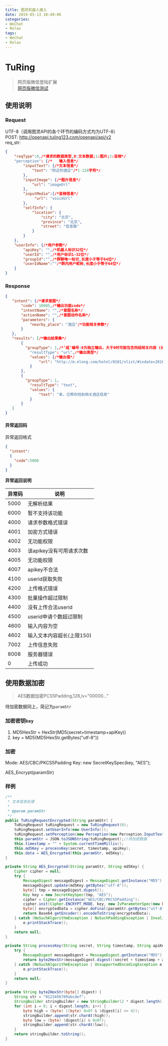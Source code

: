 ```yaml
---
title: 图灵机器人接入
date: 2019-05-13 10:49:06
categories:
- WeChat
- Relax
tags:
- WeChat
- Relax
---
```


# TuRing
>网页版微信登陆扩展     
>[网页版微信测试](https://github.com/guanyuespace/Web_WeChat)   
<!-- more -->
## 使用说明

### Request
UTF-8（调用图灵API的各个环节的编码方式均为UTF-8）      
POST: http://openapi.tuling123.com/openapi/api/v2    
req_str:  
```json
{
	"reqType":0,/*请求的数据类型,0:文本数据;1:图片;2:音频*/
    "perception": {/*	输入信息*/
        "inputText": {/*文本信息*/
            "text": "附近的酒店"/*1-128字符*/
        },
        "inputImage": {/*图片信息*/
            "url": "imageUrl"
        },
        "inputMedia":{/*音频信息*/
             "url": "voiceUrl"
        },
        "selfInfo": {
            "location": {
                "city": "北京",
                "province": "北京",
                "street": "信息路"
            }
        }
    },
    "userInfo": {/*用户参数*/
        "apiKey": "",/*机器人标识32位*/
        "userId": "",/*用户标识1-32位*/
        "groupId":"",/*群聊唯一标识,长度小于等于64位*/
        "userIdName":""/*群内用户昵称,长度小于等于64位*/
    }
}
```

### Response

```json
{
   "intent": {/*请求意图*/
       "code": 10005,/*输出功能code*/
       "intentName": "",/*意图名称*/
       "actionName": "",/*意图动作名称*/
       "parameters": {
           "nearby_place": "酒店"/*功能相关参数*/
       }
   },
   "results": [/*输出结果集*/
       {
         "groupType": 1,/*‘组’编号:0为独立输出，大于0时可能包含同组相关内容 (如：音频与文本为一组时说明内容一致)异常返回码*/
           "resultType": "url",/*输出类型*/
           "values": {/*输出值*/
               "url": "http://m.elong.com/hotel/0101/nlist/#indate=2016-12-10&outdate=2016-12-11&keywords=%E4%BF%A1%E6%81%AF%E8%B7%AF"
           }
       },
       {
         "groupType": 1,
           "resultType": "text",
           "values": {
               "text": "亲，已帮你找到相关酒店信息"
           }
       }
   ]
}
```

#### 异常返回码
异常返回格式
```json
{
  "intent":
  {
    "code":5000
  }
}
```

**异常返回说明**

|异常码	|说明|
|---|---|
|5000	| 无解析结果 |
|6000	| 暂不支持该功能 |
|4000	| 请求参数格式错误 |
|4001	| 加密方式错误 |
|4002	| 无功能权限 |
|4003	| 该apikey没有可用请求次数 |
|4005	| 无功能权限 |
|4007	| apikey不合法 |
|4100	| userid获取失败 |
|4200	| 上传格式错误 |
|4300	| 批量操作超过限制 |
|4400	| 没有上传合法userid |
|4500	| userid申请个数超过限制 |
|4600	| 输入内容为空 |
|4602	| 输入文本内容超长(上限150) |
|7002	| 上传信息失败 |
|8008	| 服务器错误 |
|0	| 上传成功 |

## 使用数据加密
>AES数据加密PCS5Padding,128,iv="00000..."

待加密数据同上，简记为`paramStr`    

### 加密密钥`key`

1. MD5HexStr =  HexStr(MD5(secret+timestamp+apiKey))
2. key = MD5(MD5HexStr.getBytes("utf-8"))  <!-- 骚操作！！！ -->

### 加密
Mode: AES/CBC/PKCS5Padding
Key: new SecretKeySpec(key, "AES");

AES_Encrypt(paramStr)

### 样例

```java
/**
 * 文本信息处理
 *
 * @param paramStr
 */
public TuRingRequestEncrypted(String paramStr) {
    TuRingRequest tuRingRequest = new TuRingRequest(0);
    tuRingRequest.setUserInfo(new UserInfo());
    tuRingRequest.setPerception(new Perception(new Perception.InputText(paramStr), new Perception.SelfInfo(new Perception.SelfInfo.Location("深圳"))));//数据构造
    this.paramStr = JSON.toJSONString(tuRingRequest);//待加密数据
    this.timestamp = "" + System.currentTimeMillis();
    this.md5Key = processKey(secret, timestamp, apiKey);
    this.data = AES_Encrypted(this.paramStr, md5Key);
}

private String AES_Encrypted(String paramStr, String md5Key) {
    Cipher cipher = null;
    try {
        MessageDigest messageDigest = MessageDigest.getInstance("MD5");
        messageDigest.update(md5Key.getBytes("utf-8"));
        byte[] tmp = messageDigest.digest();
        Key key = new SecretKeySpec(tmp, "AES");
        cipher = Cipher.getInstance("AES/CBC/PKCS5Padding");
        cipher.init(Cipher.ENCRYPT_MODE, key, new IvParameterSpec(new byte[]{0, 0, 0, 0, 0, 0, 0, 0, 0, 0, 0, 0, 0, 0, 0, 0}));
        byte[] encryptedData = cipher.doFinal(paramStr.getBytes("utf-8"));
        return Base64.getEncoder().encodeToString(encryptedData);
    } catch (NoSuchAlgorithmException | NoSuchPaddingException | InvalidKeyException | InvalidAlgorithmParameterException | UnsupportedEncodingException | IllegalBlockSizeException | BadPaddingException e) {
        e.printStackTrace();
    }
    return null;
}

private String processKey(String secret, String timestamp, String apiKey) {
    try {
        MessageDigest messageDigest = MessageDigest.getInstance("MD5");
        return byte2HexStr(messageDigest.digest((secret + timestamp + apiKey).getBytes("utf-8")));
    } catch (NoSuchAlgorithmException | UnsupportedEncodingException e) {
        e.printStackTrace();
    }
    return null;
}

private String byte2HexStr(byte[] digest) {
    String str = "0123456789abcdef";
    StringBuilder stringBuilder = new StringBuilder(2 * digest.length);
    for (int i = 0; i < digest.length; i++) {
        byte high = (byte) ((byte) 0x0f & (digest[i] >> 4));
        stringBuilder.append(str.charAt(high));
        byte low = (byte) (digest[i] & 0x0f);
        stringBuilder.append(str.charAt(low));
    }
    return stringBuilder.toString();
}
```
